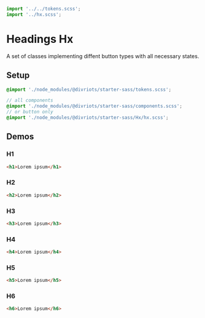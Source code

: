 ```js script
import '../../tokens.scss';
import '../hx.scss';
```

# Headings Hx

A set of classes implementing diffent button types with all necessary states.

## Setup

```scss
@import './node_modules/@divriots/starter-sass/tokens.scss';

// all components
@import './node_modules/@divriots/starter-sass/components.scss';
// or button only
@import './node_modules/@divriots/starter-sass/Hx/hx.scss';
```

## Demos

### H1

```html preview-story
<h1>Lorem ipsum</h1>
```

### H2

```html preview-story
<h2>Lorem ipsum</h2>
```

### H3

```html preview-story
<h3>Lorem ipsum</h3>
```

### H4

```html preview-story
<h4>Lorem ipsum</h4>
```

### H5

```html preview-story
<h5>Lorem ipsum</h5>
```

### H6

```html preview-story
<h6>Lorem ipsum</h6>
```

